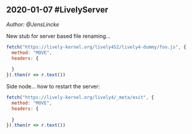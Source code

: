 ## 2020-01-07 #LivelyServer

*Author: @JensLincke*

New stub for server based file renaming...

```javascript
fetch("https://lively-kernel.org/lively4S2/lively4-dummy/foo.js", {
  method: "MOVE",
  headers: {
    
  }
}).then(r => r.text())
```

Side node... how to restart the server: 

```javascript
fetch("https://lively-kernel.org/lively4/_meta/exit", {
  method: "MOVE",
  headers: {
    
  }
}).then(r => r.text())
```






